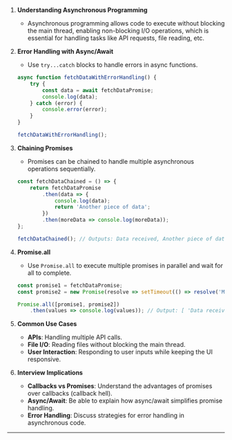 


1. **Understanding Asynchronous Programming**
   - Asynchronous programming allows code to execute without blocking the main thread, enabling non-blocking I/O operations, which is essential for handling tasks like API requests, file reading, etc.



6. **Error Handling with Async/Await**
   - Use `try...catch` blocks to handle errors in async functions.
   ```javascript
   async function fetchDataWithErrorHandling() {
       try {
           const data = await fetchDataPromise;
           console.log(data);
       } catch (error) {
           console.error(error);
       }
   }

   fetchDataWithErrorHandling();
   ```

7. **Chaining Promises**
   - Promises can be chained to handle multiple asynchronous operations sequentially.
   ```javascript
   const fetchDataChained = () => {
       return fetchDataPromise
           .then(data => {
               console.log(data);
               return 'Another piece of data';
           })
           .then(moreData => console.log(moreData));
   };

   fetchDataChained(); // Outputs: Data received, Another piece of data
   ```

8. **Promise.all**
   - Use `Promise.all` to execute multiple promises in parallel and wait for all to complete.
   ```javascript
   const promise1 = fetchDataPromise;
   const promise2 = new Promise(resolve => setTimeout(() => resolve('More data'), 500));

   Promise.all([promise1, promise2])
       .then(values => console.log(values)); // Output: [ 'Data received', 'More data' ]
   ```

9. **Common Use Cases**
   - **APIs**: Handling multiple API calls.
   - **File I/O**: Reading files without blocking the main thread.
   - **User Interaction**: Responding to user inputs while keeping the UI responsive.

10. **Interview Implications**
    - **Callbacks vs Promises**: Understand the advantages of promises over callbacks (callback hell).
    - **Async/Await**: Be able to explain how async/await simplifies promise handling.
    - **Error Handling**: Discuss strategies for error handling in asynchronous code.




---



